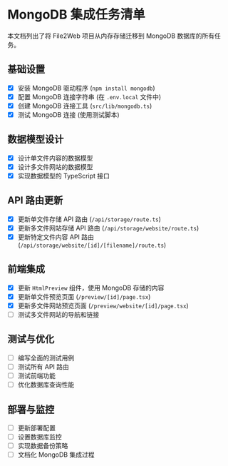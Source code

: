 # MongoDB 集成任务清单

本文档列出了将 File2Web 项目从内存存储迁移到 MongoDB 数据库的所有任务。

## 基础设置

- [x] 安装 MongoDB 驱动程序 (`npm install mongodb`)
- [x] 配置 MongoDB 连接字符串 (在 `.env.local` 文件中)
- [x] 创建 MongoDB 连接工具 (`src/lib/mongodb.ts`)
- [x] 测试 MongoDB 连接 (使用测试脚本)

## 数据模型设计

- [x] 设计单文件内容的数据模型
- [x] 设计多文件网站的数据模型
- [x] 实现数据模型的 TypeScript 接口

## API 路由更新

- [x] 更新单文件存储 API 路由 (`/api/storage/route.ts`)
- [x] 更新多文件网站存储 API 路由 (`/api/storage/website/route.ts`)
- [x] 更新特定文件内容 API 路由 (`/api/storage/website/[id]/[filename]/route.ts`)

## 前端集成

- [x] 更新 `HtmlPreview` 组件，使用 MongoDB 存储的内容
- [x] 更新单文件预览页面 (`/preview/[id]/page.tsx`)
- [x] 更新多文件网站预览页面 (`/preview/website/[id]/page.tsx`)
- [ ] 测试多文件网站的导航和链接

## 测试与优化

- [ ] 编写全面的测试用例
- [ ] 测试所有 API 路由
- [ ] 测试前端功能
- [ ] 优化数据库查询性能

## 部署与监控

- [ ] 更新部署配置
- [ ] 设置数据库监控
- [ ] 实现数据备份策略
- [ ] 文档化 MongoDB 集成过程 